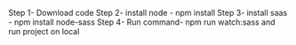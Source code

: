 Step 1- Download code
Step 2- install node - npm install
Step 3- install saas - npm install node-sass
Step 4- Run command- npm run watch:sass
and run project on local

